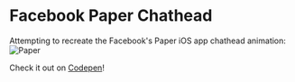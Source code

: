 Facebook Paper Chathead
=======================

Attempting to recreate the Facebook's Paper iOS app chathead animation:
![Paper](http://recordit.co/uqDeKE9zFZ.gif)

Check it out on [Codepen](http://codepen.io/drocarmo/full/uylip)!
